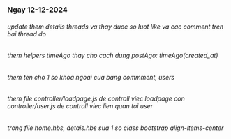### Ngay 12-12-2024
###### update them details threads va thay duoc so luot like va cac comment tren bai thread do
###### them helpers timeAgo thay cho cach dung postAgo: timeAgo(created_at)
###### them ten cho 1 so khoa ngoai cua bang commment, users
###### them file controller/loadpage.js de controll viec loadpage con controller/user.js de controll viec lien quan toi user
###### trong file home.hbs, detais.hbs sua 1 so class bootstrap align-items-center
######

